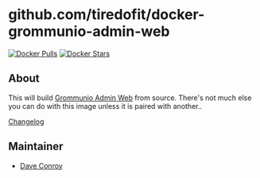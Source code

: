 # github.com/tiredofit/docker-grommunio-admin-web

[![Docker Pulls](https://img.shields.io/docker/pulls/tiredofit/grommunio-admin-web.svg)](https://hub.docker.com/r/tiredofit/grommunio-admin-web)
[![Docker Stars](https://img.shields.io/docker/stars/tiredofit/grommunio-admin-web.svg)](https://hub.docker.com/r/tiredofit/grommunio-admin-web)

## About

This will build [Grommunio Admin Web](https://grommunio.com/) from source. There's not much else you can do with this image unless it is paired with another..

[Changelog](CHANGELOG.md)

## Maintainer

- [Dave Conroy](https://github.com/tiredofit)
